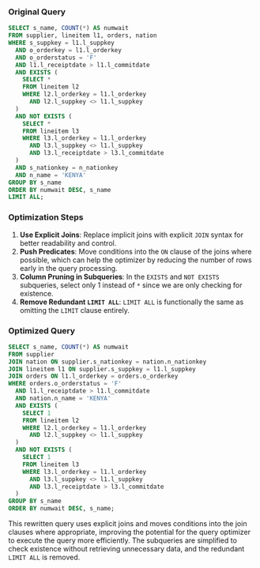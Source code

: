### Original Query
```sql
SELECT s_name, COUNT(*) AS numwait
FROM supplier, lineitem l1, orders, nation
WHERE s_suppkey = l1.l_suppkey
  AND o_orderkey = l1.l_orderkey
  AND o_orderstatus = 'F'
  AND l1.l_receiptdate > l1.l_commitdate
  AND EXISTS (
    SELECT * 
    FROM lineitem l2 
    WHERE l2.l_orderkey = l1.l_orderkey 
      AND l2.l_suppkey <> l1.l_suppkey
  )
  AND NOT EXISTS (
    SELECT * 
    FROM lineitem l3 
    WHERE l3.l_orderkey = l1.l_orderkey 
      AND l3.l_suppkey <> l1.l_suppkey 
      AND l3.l_receiptdate > l3.l_commitdate
  )
  AND s_nationkey = n_nationkey
  AND n_name = 'KENYA'
GROUP BY s_name
ORDER BY numwait DESC, s_name
LIMIT ALL;
```

### Optimization Steps

1. **Use Explicit Joins**: Replace implicit joins with explicit `JOIN` syntax for better readability and control.
2. **Push Predicates**: Move conditions into the `ON` clause of the joins where possible, which can help the optimizer by reducing the number of rows early in the query processing.
3. **Column Pruning in Subqueries**: In the `EXISTS` and `NOT EXISTS` subqueries, select only 1 instead of `*` since we are only checking for existence.
4. **Remove Redundant `LIMIT ALL`**: `LIMIT ALL` is functionally the same as omitting the `LIMIT` clause entirely.

### Optimized Query
```sql
SELECT s_name, COUNT(*) AS numwait
FROM supplier
JOIN nation ON supplier.s_nationkey = nation.n_nationkey
JOIN lineitem l1 ON supplier.s_suppkey = l1.l_suppkey
JOIN orders ON l1.l_orderkey = orders.o_orderkey
WHERE orders.o_orderstatus = 'F'
  AND l1.l_receiptdate > l1.l_commitdate
  AND nation.n_name = 'KENYA'
  AND EXISTS (
    SELECT 1
    FROM lineitem l2
    WHERE l2.l_orderkey = l1.l_orderkey
      AND l2.l_suppkey <> l1.l_suppkey
  )
  AND NOT EXISTS (
    SELECT 1
    FROM lineitem l3
    WHERE l3.l_orderkey = l1.l_orderkey
      AND l3.l_suppkey <> l1.l_suppkey
      AND l3.l_receiptdate > l3.l_commitdate
  )
GROUP BY s_name
ORDER BY numwait DESC, s_name;
```

This rewritten query uses explicit joins and moves conditions into the join clauses where appropriate, improving the potential for the query optimizer to execute the query more efficiently. The subqueries are simplified to check existence without retrieving unnecessary data, and the redundant `LIMIT ALL` is removed.